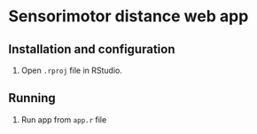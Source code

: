 # Sensorimotor distance web app

## Installation and configuration

1.  Open `.rproj` file in RStudio.
    
## Running

1.  Run app from `app.r` file
